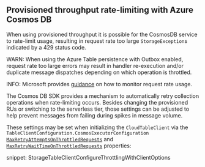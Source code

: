 ## Provisioned throughput rate-limiting with Azure Cosmos DB

When using provisioned throughput it is possible for the CosmosDB service to rate-limit usage, resulting in request rate too large `StorageException`s indicated by a 429 status code.

WARN: When using the Azure Table persistence with Outbox enabled, request rate too large errors may result in handler re-execution and/or duplicate message dispatches depending on which operation is throttled.

INFO: Microsoft provides [guidance](https://docs.microsoft.com/en-us/azure/cosmos-db/monitor-request-unit-usage) on how to monitor request rate usage.

The Cosmos DB SDK provides a mechanism to automatically retry collection operations when rate-limiting occurs. Besides changing the provisioned RUs or switching to the serverless tier, those settings can be adjusted to help prevent messages from failing during spikes in message volume.

These settings may be set when initializing the `CloudTableClient` via the `TableClientConfiguration.CosmosExecutorConfiguration` [`MaxRetryAttemptsOnThrottledRequests`](https://docs.microsoft.com/en-us/dotnet/api/microsoft.azure.cosmos.table.cosmosexecutorconfiguration.maxretryattemptsonthrottledrequests?view=azure-dotnet) and [`MaxRetryWaitTimeOnThrottledRequests`](https://docs.microsoft.com/en-us/dotnet/api/microsoft.azure.cosmos.table.cosmosexecutorconfiguration.maxretrywaittimeonthrottledrequests?view=azure-dotnet) properties:

snippet: StorageTableClientConfigureThrottlingWithClientOptions
